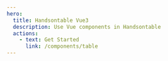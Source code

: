 ```yaml
---
hero:
  title: Handsontable Vue3
  description: Use Vue components in Handsontable
  actions:
    - text: Get Started
      link: /components/table
---
```

